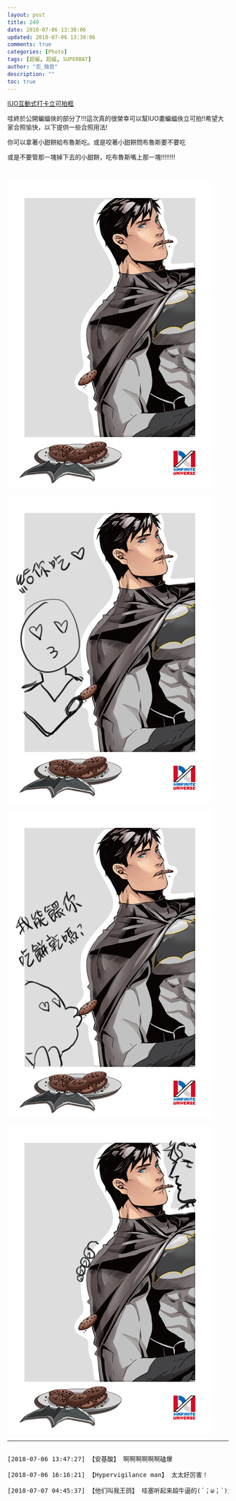 ```yaml
---
layout: post
title: 249
date: 2018-07-06 13:38:06
updated: 2018-07-06 13:38:06
comments: true
categories: [Photo]
tags: [超蝙, 超蝠, SUPERBAT]
author: "恋_独哲"
description: ""
toc: true
---
```


<p><a target="_blank" rel="nofollow" href="http://t.cn/R1hgDbm"  >IUO互動式打卡立可拍框</a>&nbsp;<br /></p> 
<p>哇終於公開蝙蝠俠的部分了!!!這次真的很榮幸可以幫IUO畫蝙蝠俠立可拍!!希望大家合照愉快，以下提供一些合照用法!</p> 
<p>你可以拿著小甜餅給布魯斯吃。或是咬著小甜餅問布魯斯要不要吃</p> 
<p>或是不要管那一塊掉下去的小甜餅，吃布魯斯嘴上那一塊!!!!!!!!</p> 
<p><br /></p>

![](https://raw.githubusercontent.com/alicewish/maple50821/master/img_YW5MWVN1NEpoZFU5WFRucFo5TXpLZk1DRmJtL3RacU1PTS91NFBMejJQL3lsdkE3eXRKTDNBPT0.jpg)

![](https://raw.githubusercontent.com/alicewish/maple50821/master/img_YW5MWVN1NEpoZFU5WFRucFo5TXpLUmNta1ZORTBITlkyUjNMRnh2bkNtWlVycW9aOHI2bndRPT0.jpg)

![](https://raw.githubusercontent.com/alicewish/maple50821/master/img_YW5MWVN1NEpoZFU5WFRucFo5TXpLYjQ3RzFKc2Q2aWsvTUQ3Tllha1JrbUJGamFPSS9ja1NnPT0.jpg)

![](https://raw.githubusercontent.com/alicewish/maple50821/master/img_YW5MWVN1NEpoZFU5WFRucFo5TXpLVSsvby9PSWNQdnBuSGp3aXAxdTM1dUNSTEdyNW00cDlRPT0.jpg)

---

<pre>

[2018-07-06 13:47:27] 【安基酸】 啊啊啊啊啊啊磕爆

[2018-07-06 16:16:21] 【Hypervigilance man】 太太好厉害！

[2018-07-07 04:45:37] 【他们叫我王鸽】 哇塞听起来超牛逼的(´；ω；`)太太超厉害

</pre>